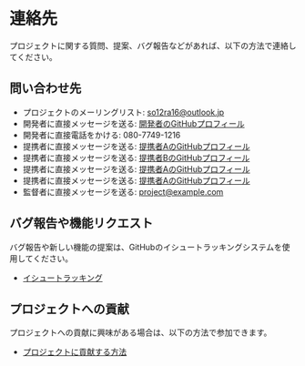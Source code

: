 # 連絡先

プロジェクトに関する質問、提案、バグ報告などがあれば、以下の方法で連絡してください。

## 問い合わせ先

- プロジェクトのメーリングリスト: [so12ra16@outlook.jp](mailto:so12ra16@outlook.jp)
- 開発者に直接メッセージを送る: [開発者のGitHubプロフィール](https://github.com/developer)
- 開発者に直接電話をかける: 080-7749-1216
- 提携者に直接メッセージを送る: [提携者AのGitHubプロフィール](https://github.com/developer)
- 提携者に直接メッセージを送る: [提携者BのGitHubプロフィール](https://github.com/developer)
- 提携者に直接メッセージを送る: [提携者AのGitHubプロフィール](https://github.com/developer)
- 提携者に直接メッセージを送る: [提携者AのGitHubプロフィール](https://github.com/developer)
- 監督者に直接メッセージを送る: [project@example.com](mailto:project@example.com)

## バグ報告や機能リクエスト

バグ報告や新しい機能の提案は、GitHubのイシュートラッキングシステムを使用してください。

- [イシュートラッキング](https://github.com/your-username/your-project/issues)

## プロジェクトへの貢献

プロジェクトへの貢献に興味がある場合は、以下の方法で参加できます。

- [プロジェクトに貢献する方法](./5-CONTRIBUTING.md)

